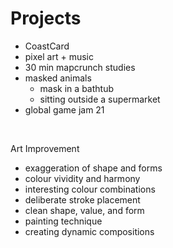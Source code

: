 # Projects

- CoastCard
- pixel art + music
- 30 min mapcrunch studies
- masked animals
  - mask in a bathtub
  - sitting outside a supermarket
- global game jam 21

<br/>

Art Improvement

- exaggeration of shape and forms
- colour vividity and harmony
- interesting colour combinations
- deliberate stroke placement
- clean shape, value, and form
- painting technique
- creating dynamic compositions